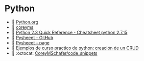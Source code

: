 # Python

- :link: [Python.org](https://www.python.org/)
- :link: [coreyms](http://coreyms.com/)
- :link: [Python 2.3 Quick Reference - Cheatsheet python 2.7.15](https://github.com/macknilan/Cuaderno/blob/master/Python/Python_2.3_Quick_Referenc-echeatsheet_2.7.15)
- :link: [Pysheeet - GitHub](https://github.com/crazyguitar/pysheeet)
- :link: [Pysheeet - page](https://www.pythonsheets.com/index.html)
- :link: [Ejemplos de curso practico de python: creación de un CRUD](https://github.com/macknilan/Cuaderno/tree/master/Python/ejemplos_de_curso_practico_de_python__creacion_de_un_crud)
- :link: :octocat: [CoreyMSchafer/code_snippets ](https://github.com/macknilan/code_snippets)


